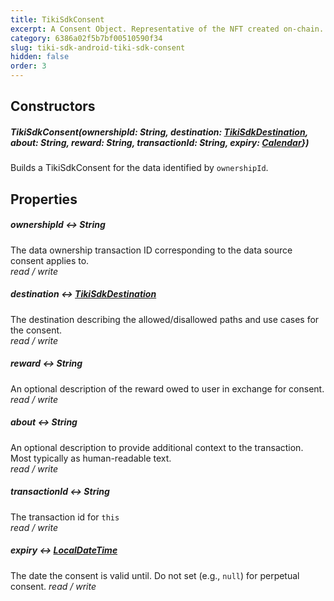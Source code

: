```yaml
---
title: TikiSdkConsent 
excerpt: A Consent Object. Representative of the NFT created on-chain. Requires a corresponding Data Ownership NFT (see [TikiSdk](tiki-sdk-android-tiki-sdk)). 
category: 6386a02f5b7bf00510590f34 
slug: tiki-sdk-android-tiki-sdk-consent 
hidden: false 
order: 3
---
```


## Constructors

##### TikiSdkConsent(ownershipId: String, destination: [TikiSdkDestination](tiki-sdk-android-tiki-sdk-destination), about: String, reward: String, transactionId: String, expiry: [Calendar](https://developer.android.com/reference/kotlin/java/util/Calendar.html)})

Builds a TikiSdkConsent for the data identified by `ownershipId`.

## Properties

##### ownershipId &#8596; String

The data ownership transaction ID corresponding to the data source consent applies to.  
_read / write_

##### destination &#8596; [TikiSdkDestination](tiki-sdk-android-tiki-sdk-destination)

The destination describing the allowed/disallowed paths and use cases for the consent.  
_read / write_

##### reward &#8596; String

An optional description of the reward owed to user in exchange for consent.
_read / write_

##### about &#8596; String

An optional description to provide additional context to the transaction. Most typically as
human-readable text.  
_read / write_

##### transactionId &#8596; String

The transaction id for `this`  
_read / write_

##### expiry &#8596; [LocalDateTime](https://kotlinlang.org/api/kotlinx-datetime/kotlinx-datetime/kotlinx.datetime/-local-date-time/-local-date-time.html)

The date the consent is valid until. Do not set (e.g., `null`) for perpetual consent.
_read / write_